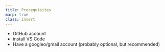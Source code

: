 ```yaml
---
title: Prerequisites
marp: true
class: invert
---
```


- GitHub account
- install VS Code
- Have a googleo/gmail account (probably optional, but recommended)